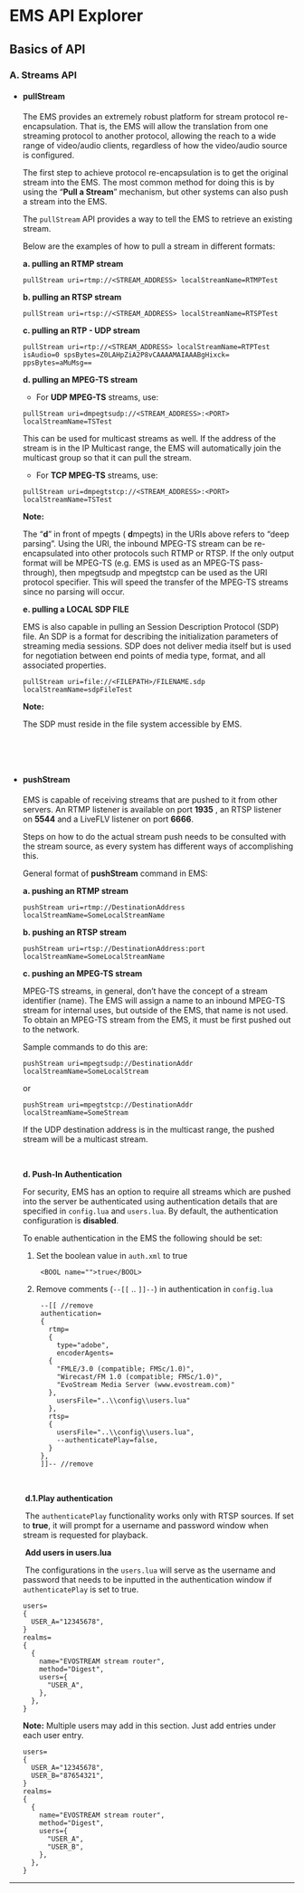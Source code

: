# EMS API Explorer



## Basics of API

### A. Streams API

- #### pullStream

  The EMS provides an extremely robust platform for stream protocol re-encapsulation. That is, the EMS will allow the translation from one streaming protocol to another protocol, allowing the reach to a wide range of video/audio clients, regardless of how the video/audio source is configured.

  The first step to achieve protocol re-encapsulation is to get the original stream into the EMS. The most common method for doing this is by using the “**Pull a Stream**” mechanism, but other systems can also push a stream into the EMS.

  The `pullStream` API provides a way to tell the EMS to retrieve an existing stream.

  Below are the examples of how to pull a stream in different formats:

  **a. pulling an RTMP stream**

  ```
  pullStream uri=rtmp://<STREAM_ADDRESS> localStreamName=RTMPTest
  ```

  **b. pulling an RTSP stream**

  ```
  pullStream uri=rtsp://<STREAM_ADDRESS> localStreamName=RTSPTest

  ```

  **c. pulling an RTP - UDP stream**

  ```
  pullStream uri=rtp://<STREAM_ADDRESS> localStreamName=RTPTest isAudio=0 spsBytes=Z0LAHpZiA2P8vCAAAAMAIAAABgHixck= ppsBytes=aMuMsg==

  ```

  **d. pulling an MPEG-TS stream**

  - For **UDP MPEG-TS** streams, use:

  ```
  pullStream uri=dmpegtsudp://<STREAM_ADDRESS>:<PORT> localStreamName=TSTest

  ```

  This can be used for multicast streams as well. If the address of the stream is in the IP Multicast range, the EMS will automatically join the multicast group so that it can pull the stream.

  - For **TCP MPEG-TS** streams, use:

  ```
  pullStream uri=dmpegtstcp://<STREAM_ADDRESS>:<PORT> localStreamName=TSTest

  ```

  **Note:**

  The “**d**” in front of mpegts ( **d**mpegts) in the URIs above refers to “deep parsing”. Using the URI, the inbound MPEG-TS stream can be re-encapsulated into other protocols such RTMP or RTSP. If the only output format will be MPEG-TS (e.g. EMS is used as an MPEG-TS pass-through), then mpegtsudp and mpegtstcp can be used as the URI protocol specifier. This will speed the transfer of the MPEG-TS streams since no parsing will occur.

  **e. pulling a LOCAL SDP FILE**

  EMS is also capable in pulling an Session Description Protocol (SDP) file. An SDP is a format for describing the initialization parameters of streaming media sessions. SDP does not deliver media itself but is used for negotiation between end points of media type, format, and all associated properties.

  ```
  pullStream uri=file://<FILEPATH>/FILENAME.sdp localStreamName=sdpFileTest

  ```

  **Note:**

  The SDP must reside in the file system accessible by EMS.

  ​

  ​

- #### pushStream

  EMS is capable of receiving streams that are pushed to it from other servers. An RTMP listener is available on port **1935** , an RTSP listener on **5544** and a LiveFLV listener on port **6666**.

  Steps on how to do the actual stream push needs to be consulted with the stream source, as every system has different ways of accomplishing this.

  General format of **pushStream** command in EMS:

  **a. pushing an RTMP stream**

  ```
  pushStream uri=rtmp://DestinationAddress localStreamName=SomeLocalStreamName
  ```

  **b. pushing an RTSP stream**

  ```
  pushStream uri=rtsp://DestinationAddress:port localStreamName=SomeLocalStreamName
  ```

  **c. pushing an MPEG-TS stream**

  MPEG-TS streams, in general, don’t have the concept of a stream identifier (name). The EMS will assign a name to an inbound MPEG-TS stream for internal uses, but outside of the EMS, that name is not used. To obtain an MPEG-TS stream from the EMS, it must be first pushed out to the network.

  Sample commands to do this are:

  ```
  pushStream uri=mpegtsudp://DestinationAddr localStreamName=SomeLocalStream
  ```

  or

  ```
  pushStream uri=mpegtstcp://DestinationAddr localStreamName=SomeStream
  ```

  If the UDP destination address is in the multicast range, the pushed stream will be a multicast stream.

  ​

  **d. Push-In Authentication**

  For security, EMS has an option to require all streams which are pushed into the server be authenticated using authentication details that are specified in `config.lua` and `users.lua`. By default, the authentication configuration is **disabled**.

  To enable authentication in the EMS the following should be set:

  1. Set the boolean value in `auth.xml` to true

     ```
      <BOOL name="">true</BOOL>
     ```

  2. Remove comments (`--[[` .. `]]--`) in authentication in `config.lua` 

     ```
      --[[ //remove
      authentication=
      {
        rtmp=
        {
          type="adobe",
          encoderAgents=
        {
          "FMLE/3.0 (compatible; FMSc/1.0)",
          "Wirecast/FM 1.0 (compatible; FMSc/1.0)",
          "EvoStream Media Server (www.evostream.com)"
        },
          usersFile="..\\config\\users.lua"
        },
        rtsp=
        {
          usersFile="..\\config\\users.lua",
          --authenticatePlay=false,
        }
      },  
      ]]-- //remove
     ```

  ​

  ​	**d.1.Play authentication**

  ​	The `authenticatePlay` functionality works only with RTSP sources. If set to **true**, it will prompt for a username and password window when stream is requested for playback.

  ​	**Add users in users.lua**

  ​	The configurations in the `users.lua` will serve as the username and password that needs to be inputted in the authentication window if `authenticatePlay` is set to true.

  ```
  users=
  {
    USER_A="12345678",
  }
  realms=
  {
    {
      name="EVOSTREAM stream router",
      method="Digest",
      users={
        "USER_A",
      },
    },
  }
  ```

  **Note:** Multiple users may add in this section. Just add entries under each user entry.

  ```
  users=
  {
    USER_A="12345678",
    USER_B="87654321",
  }
  realms=
  {
    {
      name="EVOSTREAM stream router",
      method="Digest",
      users={
        "USER_A",
        "USER_B",
      },
    },
  }
  ```

------



